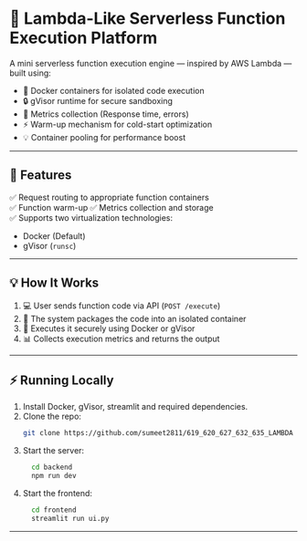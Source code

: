 # 🐳 Lambda-Like Serverless Function Execution Platform

A mini serverless function execution engine — inspired by AWS Lambda — built using:

- 💾 Docker containers for isolated code execution
- 🔒 gVisor runtime for secure sandboxing
- 🧠 Metrics collection (Response time, errors)
- ⚡️ Warm-up mechanism for cold-start optimization
- 💡 Container pooling for performance boost

---

## 🧰 Features

✅ Request routing to appropriate function containers  
✅ Function warm-up 
✅ Metrics collection and storage  
✅ Supports two virtualization technologies:
- Docker (Default)
- gVisor (`runsc`)

---

## 💡 How It Works

1. 💻 User sends function code via API (`POST /execute`)
2. 🐳 The system packages the code into an isolated container
3. 🚀 Executes it securely using Docker or gVisor
4. 📊 Collects execution metrics and returns the output

---

## ⚡️ Running Locally

1. Install Docker, gVisor, streamlit and required dependencies. 
2. Clone the repo:
   ```bash
   git clone https://github.com/sumeet2811/619_620_627_632_635_LAMBDA
3. Start the server:
   ```bash
     cd backend
     npm run dev
5. Start the frontend:
   ```bash
     cd frontend
     streamlit run ui.py
---





